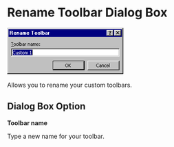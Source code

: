 
# Rename Toolbar Dialog Box


![](images/renamtbr_ZA01201649.gif)



Allows you to rename your custom toolbars.

## Dialog Box Option

 **Toolbar name**

Type a new name for your toolbar.

